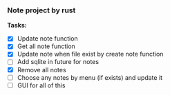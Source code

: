 ### Note project by rust

**Tasks:**
- [x] Update note function
- [x] Get all note function
- [x] Update note when file exist by create note function
- [ ] Add sqlite in future for notes
- [x] Remove all notes
- [ ] Choose any notes by menu (if exists) and update it
- [ ] GUI for all of this